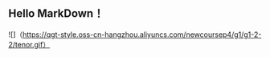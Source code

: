 ## Hello MarkDown！
![]（https://qgt-style.oss-cn-hangzhou.aliyuncs.com/newcoursep4/g1/g1-2-2/tenor.gif）
